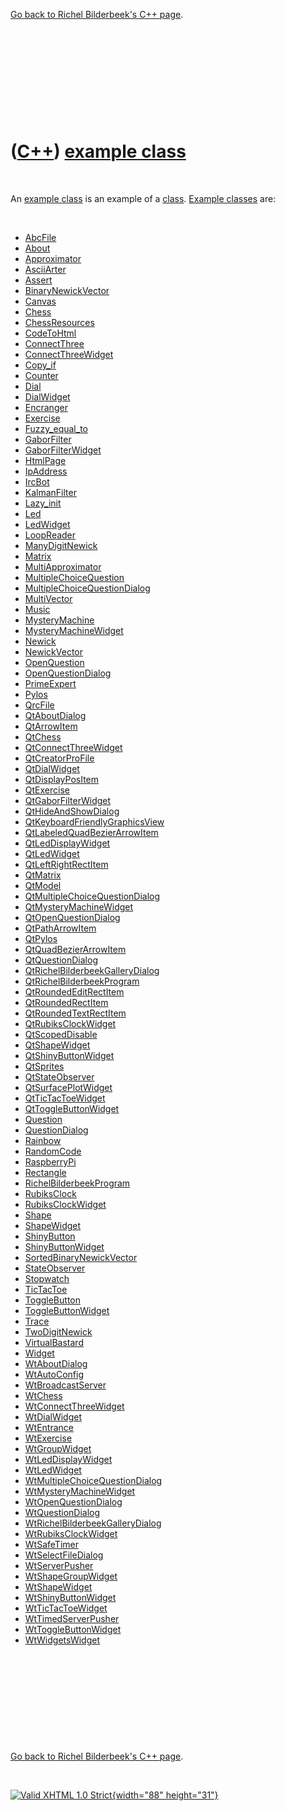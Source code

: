 

[Go back to Richel Bilderbeek's C++ page](Cpp.htm).

 

 

 

 

 

([C++](Cpp.htm)) [example class](CppClassExample.htm)
=====================================================

 

An [example class](CppClassExample.htm) is an example of a
[class](CppClass.htm). [Example classes](CppClassExample.htm) are:

 

-   [AbcFile](CppAbcFile.htm)
-   [About](CppAbout.htm)
-   [Approximator](CppApproximator.htm)
-   [AsciiArter](CppAsciiArter.htm)
-   [Assert](CppAssert.htm)
-   [BinaryNewickVector](CppBinaryNewickVector.htm)
-   [Canvas](CppCanvas.htm)
-   [Chess](CppChess.htm)
-   [ChessResources](CppChessResources.htm)
-   [CodeToHtml](CppCodeToHtml.htm)
-   [ConnectThree](CppConnectThree.htm)
-   [ConnectThreeWidget](CppConnectThreeWidget.htm)
-   [Copy\_if](CppCopy_if.htm)
-   [Counter](CppCounter.htm)
-   [Dial](CppDial.htm)
-   [DialWidget](CppDialWidget.htm)
-   [Encranger](CppEncranger.htm)
-   [Exercise](CppExercise.htm)
-   [Fuzzy\_equal\_to](CppFuzzy_equal_to.htm)
-   [GaborFilter](CppGaborFilter.htm)
-   [GaborFilterWidget](CppGaborFilterWidget.htm)
-   [HtmlPage](CppHtmlPage.htm)
-   [IpAddress](CppIpAddress.htm)
-   [IrcBot](CppIrcBot.htm)
-   [KalmanFilter](CppKalmanFilter.htm)
-   [Lazy\_init](CppLazy_init.htm)
-   [Led](CppLed.htm)
-   [LedWidget](CppLedWidget.htm)
-   [LoopReader](CppLoopReader.htm)
-   [ManyDigitNewick](CppManyDigitNewick.htm)
-   [Matrix](CppMatrix.htm)
-   [MultiApproximator](CppMultiApproximator.htm)
-   [MultipleChoiceQuestion](CppMultipleChoiceQuestion.htm)
-   [MultipleChoiceQuestionDialog](CppMultipleChoiceQuestionDialog.htm)
-   [MultiVector](CppMultiVector.htm)
-   [Music](CppMusic.htm)
-   [MysteryMachine](CppMysteryMachine.htm)
-   [MysteryMachineWidget](CppMysteryMachineWidget.htm)
-   [Newick](CppNewick.htm)
-   [NewickVector](CppNewickVector.htm)
-   [OpenQuestion](CppOpenQuestion.htm)
-   [OpenQuestionDialog](CppOpenQuestionDialog.htm)
-   [PrimeExpert](CppPrimeExpert.htm)
-   [Pylos](CppPylos.htm)
-   [QrcFile](CppQrcFile.htm)
-   [QtAboutDialog](CppQtAboutDialog.htm)
-   [QtArrowItem](CppQtArrowItem.htm)
-   [QtChess](CppQtChess.htm)
-   [QtConnectThreeWidget](CppQtConnectThreeWidget.htm)
-   [QtCreatorProFile](CppQtCreatorProFile.htm)
-   [QtDialWidget](CppQtDialWidget.htm)
-   [QtDisplayPosItem](CppQtDisplayPosItem.htm)
-   [QtExercise](CppQtExercise.htm)
-   [QtGaborFilterWidget](CppQtGaborFilterWidget.htm)
-   [QtHideAndShowDialog](CppQtHideAndShowDialog.htm)
-   [QtKeyboardFriendlyGraphicsView](CppQtKeyboardFriendlyGraphicsView.htm)
-   [QtLabeledQuadBezierArrowItem](CppQtLabeledQuadBezierArrowItem.htm)
-   [QtLedDisplayWidget](CppQtLedDisplayWidget.htm)
-   [QtLedWidget](CppQtLedWidget.htm)
-   [QtLeftRightRectItem](CppQtLeftRightRectItem.htm)
-   [QtMatrix](CppQtMatrix.htm)
-   [QtModel](CppQtModel.htm)
-   [QtMultipleChoiceQuestionDialog](CppQtMultipleChoiceQuestionDialog.htm)
-   [QtMysteryMachineWidget](CppQtMysteryMachineWidget.htm)
-   [QtOpenQuestionDialog](CppQtOpenQuestionDialog.htm)
-   [QtPathArrowItem](CppQtPathArrowItem.htm)
-   [QtPylos](CppQtPylos.htm)
-   [QtQuadBezierArrowItem](CppQtQuadBezierArrowItem.htm)
-   [QtQuestionDialog](CppQtQuestionDialog.htm)
-   [QtRichelBilderbeekGalleryDialog](CppQtRichelBilderbeekGalleryDialog.htm)
-   [QtRichelBilderbeekProgram](CppQtRichelBilderbeekProgram.htm)
-   [QtRoundedEditRectItem](CppQtRoundedEditRectItem.htm)
-   [QtRoundedRectItem](CppQtRoundedRectItem.htm)
-   [QtRoundedTextRectItem](CppQtRoundedTextRectItem.htm)
-   [QtRubiksClockWidget](CppQtRubiksClockWidget.htm)
-   [QtScopedDisable](CppQtScopedDisable.htm)
-   [QtShapeWidget](CppQtShapeWidget.htm)
-   [QtShinyButtonWidget](CppQtShinyButtonWidget.htm)
-   [QtSprites](CppQtSprites.htm)
-   [QtStateObserver](CppQtStateObserver.htm)
-   [QtSurfacePlotWidget](CppQtSurfacePlotWidget.htm)
-   [QtTicTacToeWidget](CppQtTicTacToeWidget.htm)
-   [QtToggleButtonWidget](CppQtToggleButtonWidget.htm)
-   [Question](CppQuestion.htm)
-   [QuestionDialog](CppQuestionDialog.htm)
-   [Rainbow](CppRainbow.htm)
-   [RandomCode](CppRandomCode.htm)
-   [RaspberryPi](CppRaspberryPi.htm)
-   [Rectangle](CppRectangle.htm)
-   [RichelBilderbeekProgram](CppRichelBilderbeekProgram.htm)
-   [RubiksClock](CppRubiksClock.htm)
-   [RubiksClockWidget](CppRubiksClockWidget.htm)
-   [Shape](CppShape.htm)
-   [ShapeWidget](CppShapeWidget.htm)
-   [ShinyButton](CppShinyButton.htm)
-   [ShinyButtonWidget](CppShinyButtonWidget.htm)
-   [SortedBinaryNewickVector](CppSortedBinaryNewickVector.htm)
-   [StateObserver](CppStateObserver.htm)
-   [Stopwatch](CppStopwatch.htm)
-   [TicTacToe](CppTicTacToe.htm)
-   [ToggleButton](CppToggleButton.htm)
-   [ToggleButtonWidget](CppToggleButtonWidget.htm)
-   [Trace](CppTrace.htm)
-   [TwoDigitNewick](CppTwoDigitNewick.htm)
-   [VirtualBastard](CppVirtualBastard.htm)
-   [Widget](CppWidget.htm)
-   [WtAboutDialog](CppWtAboutDialog.htm)
-   [WtAutoConfig](CppWtAutoConfig.htm)
-   [WtBroadcastServer](CppWtBroadcastServer.htm)
-   [WtChess](CppWtChess.htm)
-   [WtConnectThreeWidget](CppWtConnectThreeWidget.htm)
-   [WtDialWidget](CppWtDialWidget.htm)
-   [WtEntrance](CppWtEntrance.htm)
-   [WtExercise](CppWtExercise.htm)
-   [WtGroupWidget](CppWtGroupWidget.htm)
-   [WtLedDisplayWidget](CppWtLedDisplayWidget.htm)
-   [WtLedWidget](CppWtLedWidget.htm)
-   [WtMultipleChoiceQuestionDialog](CppWtMultipleChoiceQuestionDialog.htm)
-   [WtMysteryMachineWidget](CppWtMysteryMachineWidget.htm)
-   [WtOpenQuestionDialog](CppWtOpenQuestionDialog.htm)
-   [WtQuestionDialog](CppWtQuestionDialog.htm)
-   [WtRichelBilderbeekGalleryDialog](CppWtRichelBilderbeekGalleryDialog.htm)
-   [WtRubiksClockWidget](CppWtRubiksClockWidget.htm)
-   [WtSafeTimer](CppWtSafeTimer.htm)
-   [WtSelectFileDialog](CppWtSelectFileDialog.htm)
-   [WtServerPusher](CppWtServerPusher.htm)
-   [WtShapeGroupWidget](CppWtShapeGroupWidget.htm)
-   [WtShapeWidget](CppWtShapeWidget.htm)
-   [WtShinyButtonWidget](CppWtShinyButtonWidget.htm)
-   [WtTicTacToeWidget](CppWtTicTacToeWidget.htm)
-   [WtTimedServerPusher](CppWtTimedServerPusher.htm)
-   [WtToggleButtonWidget](CppWtToggleButtonWidget.htm)
-   [WtWidgetsWidget](CppWtWidgetsWidget.htm)

 

 

 

 

 

[Go back to Richel Bilderbeek's C++ page](Cpp.htm).



 

[![Valid XHTML 1.0 Strict](valid-xhtml10.png){width="88"
height="31"}](http://validator.w3.org/check?uri=referer)
